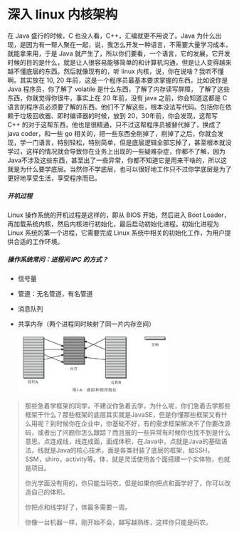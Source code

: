 # 深入 linux 内核架构

在 Java 盛行的时候，C 也没人看，C++，汇编就更不用说了。Java 为什么出现，是因为有一帮人聚在一起，说，我怎么开发一种语言，不需要大量学习成本，就能拿来用，于是 Java 就产生了，所以你们要看，一个语言，它的发展，它开发时候的目的是什么，就是让人很容易能够简单的和计算机沟通，但是让人变得越来越不懂底层的东西。然后就像现有的，听 linux 内核，说，你在说啥？我听不懂啊。其实放在 10, 20 年前，这是一个程序员最基本要求掌握的东西。比如说你是 Java 程序员，你了解了 volatile 是什么东西，了解了内存读写屏障， 了解了这些东西，你就觉得你很牛，事实上在 20 年前，没有 java 之前，你会知道这都是 C 语言的程序员必须要了解的东西。他们不了解这些，根本没法写代码。包括你在依赖于垃圾回收器、即时编译器的时候，放到 20，30年前，你会发现，这帮写 C++ 的对于这帮东西，他也是很精通，只不过这帮程序员被替代掉了，换成了 java coder，和一些 go 相关的，把一些东西全削掉了，削掉了之后，你就会发现，学一门语言，特别轻松，特别简单，但是底层逻辑全部忘掉了，甚至根本就没学过，这样的情况就会导致你在业务上出现的一些疑难杂症，你都不了解，因为Java不涉及这些东西，甚至出了一些异常，你都不知道它是用来干啥的，所以这就是为什么要学底层。当然你不学底层，也可以很好地工作只不过你学底层是为了更好地享受生活，享受程序而已。

##### 开机过程

Linux 操作系统的开机过程是这样的，即从 BIOS 开始，然后进入 Boot Loader，再加载系统内核，然后内核进行初始化，最后启动初始化进程。初始化进程为 Linux 系统的第一个进程，它需要完成 Linux 系统中相关的初始化工作，为用户提供合适的工作环境。

##### 操作系统常问：进程间 IPC 的方式？

- 信号量

- 管道：无名管道，有名管道

- 消息队列

- 共享内存（两个进程同时映射了同一片内存空间）

  <img src="../../images/image-20210712162301197.png" alt="image-20210712162301197" style="zoom:33%;" />



> 那些急着学框架的同学，不建议你急着去学，为什么呢，你们急着去学那些框架干什么？那些框架的底层其实就是JavaSE，但是你懂那些框架又有什么用呢？到时候你在企业中，你基础不好，有的需求框架解决不了你要改源码，或者出了问题你怎么跟踪？而且报的一些异常有时候你也找不到是什么意思。点连成线，线连成面，面成体积，在Java中，点就是Java的基础语法，线就是Java的核心技术，面是各类封装了底层的框架，如SSH，SSM，shiro，activity等。体，就是灵活使用各个面搭建一个实体物，也就是项目。
>
> 你光学面没有用的，你只能当码农，但是如果你把点和面学好了，你可以改造自己的体积。
>
> 你把点和线学好了，体最多需要一周。
>
> 你像一台机器一样，刚开始不会，越写越熟练，这样你只能是码农。

